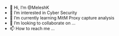 - 👋 Hi, I’m @MeleshK
- 👀 I’m interested in Cyber Security
- 🌱 I’m currently learning MitM Proxy capture analysis
- 💞️ I’m looking to collaborate on ...
- 📫 How to reach me ...

<!---
MeleshK/MeleshK is a ✨ special ✨ repository because its `README.md` (this file) appears on your GitHub profile.
You can click the Preview link to take a look at your changes.
--->
